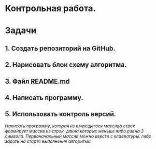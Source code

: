 # **Контрольная работа.**

# Задачи 
 ## 1. Создать репозиторий на GitHub.
 ## 2. Нарисовать блок схему алгоритма.
 ## 3. Файл README.md
 ## 4. Написать программу.
 ## 5. Использовать контроль версий.

*Написать программу, которая из имеющегося массива строк формирует массив из строк, длина которых меньше либо равна 3 символа. Первоначальный массив можно ввести с клавиатуры, либо задать на старте выполнения алгоритма.*

